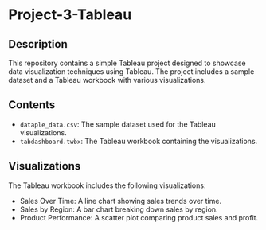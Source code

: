 # Project-3-Tableau

## Description
This repository contains a simple Tableau project designed to showcase data visualization techniques using Tableau. The project includes a sample dataset and a Tableau workbook with various visualizations.

## Contents
- `dataple_data.csv`: The sample dataset used for the Tableau visualizations.
- `tabdashboard.twbx`: The Tableau workbook containing the visualizations.

## Visualizations
The Tableau workbook includes the following visualizations:
- Sales Over Time: A line chart showing sales trends over time.
- Sales by Region: A bar chart breaking down sales by region.
- Product Performance: A scatter plot comparing product sales and profit.
